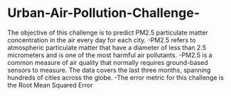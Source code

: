 # Urban-Air-Pollution-Challenge-
The objective of this challenge is to predict PM2.5 particulate matter concentration in the air every day for each city.
-PM2.5 refers to atmospheric particulate matter that have a diameter of less than 2.5 micrometers and is one of the most harmful air pollutants.
-PM2.5 is a common measure of air quality that normally requires ground-based sensors to measure. The data covers the last three months, spanning hundreds of cities across the globe.
-The error metric for this challenge  is the Root Mean Squared Error
